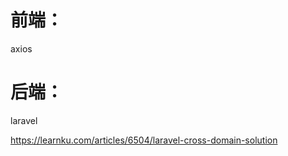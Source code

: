 # 前端：

axios







# 后端：

laravel



https://learnku.com/articles/6504/laravel-cross-domain-solution